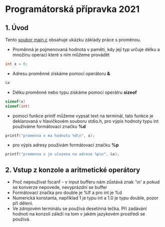 # Programátorská přípravka 2021

## 1. Úvod
Tento [soubor main.c](/day1/main.c) obsahuje ukázku základy práce s proměnou.
- Proměnná je pojmenovaná hodnota v paměti, kdy její typ určuje délku a množinu operací které s ním můžeme provádět
```c
int x = 0;
```

- Adresu proměnné získáme pomocí operátoru **&**
```c
&x
```
- Délku proměnné nebo typu získáme pomocí operátru **sizeof**
```c
sizeof(x)
sizeof(int)
```
- pomocí funkce printf můžeme vypsat text na terminál, tato funkce je deklarovaná v hlavičkovém souboru stdio.h, pro výpis hodnoty typu int používáme formátovací značku **%d**
```c
printf("promenna x ma hodnotu %d\n", x);
```
- pro výpis adresy používám formátovací značku **%p**
```c
printf("promenna x je ulozena na adrese %p\n", &x);
```
## 2. Vstup z konzole a aritmetické operátory
- Proč nepoužívat fscanf - v input bufferu nám zůstává znak '\n' a pokud se konverze nepovede, nevyprázdní se buffer
- Formátovací značka pro double je %lf a pro int je %d
- Numerická konstanta, například 1 je typu int a 1.0 je typu double, pozor při dělení.
- Ve zdrojovém terminálu se používá desetinná tečka. Při zadávání hodnoti na konzoli záleží na tom v jakém jazykovém prostředí se používá.

